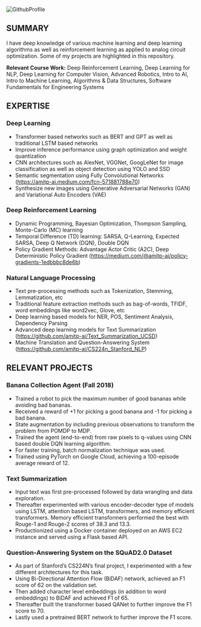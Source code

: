 ![GithubProfile](https://user-images.githubusercontent.com/23042512/117491618-47e87700-af25-11eb-9164-b06f11bac5f2.png)

## SUMMARY
I have deep knowledge of various machine learning and deep learning algorithms as well as reinforcement learning as applied to analog circuit optimization. Some of my projects are highlighted in this repository.

**Relevant Course Work:** Deep Reinforcement Learning, Deep Learning for NLP, Deep Learning for Computer Vision, Advanced Robotics, Intro to AI, Intro to Machine Learning, Algorithms & Data Structures, Software Fundamentals for Engineering Systems  

## EXPERTISE
### Deep Learning
- Transformer based networks such as BERT and GPT as well as traditional LSTM based networks
- Improve inference performance using graph optimization and weight quantization
- CNN architectures such as AlexNet, VGGNet, GoogLeNet for image classification as well as object detection using YOLO and SSD
- Semantic segmentation using Fully Convolutional Networks  (https://amitp-ai.medium.com/fcn-571881788e70)
- Synthesize new images using Generative Adversarial Networks (GAN) and Variational Auto Encoders (VAE)

### Deep Reinforcement Learning
- Dynamic Programming, Bayesian Optimization, Thompson Sampling, Monte-Carlo (MC) learning
- Temporal Difference (TD) learning: SARSA, Q-Learning, Expected SARSA, Deep Q Network (DQN), Double DQN
- Policy Gradient Methods: Advantage Actor Critic (A2C), Deep Deterministic Policy Gradient  (https://medium.com/@amitp-ai/policy-gradients-1edbbbc8de6b)

### Natural Language Processing
- Text pre-processing methods such as Tokenization, Stemming, Lemmatization, etc
- Traditional feature extraction methods such as bag-of-words, TFIDF, word embeddings like word2vec, Glove, etc
- Deep learning based models for NER, POS, Sentiment Analysis, Dependency Parsing
- Advanced deep learning models for Text Summarization  (https://github.com/amitp-ai/Text_Summarization_UCSD)
- Machine Translation and Question-Answering System  (https://github.com/amitp-ai/CS224n_Stanford_NLP)

<!-- ### Traditional Machine Learning
- Thorough knowledge of Linear & Logistic Regression, Support Vector Machines (SVMs), Naïve Bayes Classifier, Random Forests,  Boosting, etc
- Strong understanding of unsupervised learning algorithms such as PCA, K-means, expectation-maximization
- Collaborative filtering and content based recommendation systems as well as various anomaly detection algorithms
- Github Link:  https://github.com/amitp-ai/UCSDX_Mini_Projects

### Autonomous Vehicle Path Planning and Control
- Behavior planning (in structured environments) using cost function based finite state machines as well as in (unstructured environments) using A* search algorithm.
- Machine learning based environmental prediction and trajectory generation using jerk minimization techniques.
- Control: proportional-integrate-derivative (PID), Linear Quadratic Regulator (LQR), and Model Predictive Control (MPC)
-->

## RELEVANT PROJECTS
### Banana Collection Agent (Fall 2018)
- Trained a robot to pick the maximum number of good bananas while avoiding bad bananas.
- Received a reward of +1 for picking a good banana and -1 for picking a bad banana.
- State augmentation by including previous observations to transform the problem from POMDP to MDP.
- Trained the agent (end-to-end) from raw pixels to q-values using CNN based double DQN learning algorithm.
- For faster training, batch normalization technique was used.
- Trained using PyTorch on Google Cloud, achieving a 100-episode average reward of 12.

### Text Summarization
- Input text was first pre-processed followed by data wrangling and data exploration.
- Thereafter experimented with various encoder-decoder type of models using LSTM, attention based LSTM, transformers, and memory efficient transformers. Memory efficient transformers performed the best with Rouge-1 and Rouge-2 scores of 38.3 and 13.3.
- Productionized using a Docker container deployed on an AWS EC2 instance and served using a Flask based API.

### Question-Answering System on the SQuAD2.0 Dataset
- As part of Stanford’s CS224N’s final project, I experimented with a few different architectures for this task.
- Using Bi-Directional Attention Flow (BiDAF) network, achieved an F1 score of 62 on the validation set.
- Then added character level embeddings (in addition to word embeddings) to BiDAF and achieved F1 of 65.
- Thereafter built the transformer based QANet to further improve the F1 score to 70.
- Lastly used a pretrained BERT network to further improve the F1 score.

<!-- ### Image Segmentation (part of Udacity-Lyft Perception Challenge) (Fall 2017)
- Developed a deep learning based image segmentation system to detect vehicles and road surfaces.
- FCN was used as the segmentation network, and its encoder network was built using VGG16.
- Replaced fully connected output layers of VGG16 with fully convolutional layers.
- Decoded VGG output back to the input dimensions using learnable transposed convolutional layers.
- Used skip connections to improve detection resolution.
- Used Bayesian optimization to search for the optimal regularization hyperparameter.
- Trained using TensorFlow on Google Cloud. Final test set FScore was 0.86.

### Road Traffic Sign Classification (German Traffic Signs Dataset) (Fall 2016)
- Deep learning based image classification system to detect 43 different types of roads signs.
- Network built using two convolutional layers (each followed by maxpool and relu non-linearity), followed by three fully-connected layers.
- Weight-decay and dropout were used for regularization.
- Final layer outputs Softmax probabilities, and Adam optimizer was used to train the network.
- Split data in to training, validation, and test sets. Preprocessed input images such that they spanned from 0 to 1; and for improved training, Glorot’s method was used to initialize the network weights.

### Implemented Backpropagation Algorithm for Various Network Types (Spring 2017)
- Using Numpy, implemented forward and backward passes for fully connected neural network, convolutional neural network (CNN), recurrent neural network (RNN), and Long Short-Term Memory (LSTM).
- Generated adversarial examples by computing the gradient of the loss function with respect to the input image pixels.
- Computed saliency maps and class visualizations to understand how different layers and neurons in the network learn.

### Path Planner for Highway Driving (part of Udacity-Bosch path planning challenge) (Fall 2017)
- Finite state machine based behavior planner and smooth trajectory generation using spline functions.
- State transition was determined using a cost function that included distance to other vehicles, ride comfort (i.e. minimize jerk), and speed. Controlled steering angle and vehicle acceleration to minimize this cost function.
- The planner was implemented in C++ and was one of the top 25 winners in the challenge.
 -->
